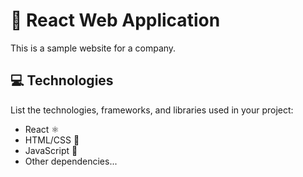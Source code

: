 # 🚀 React Web Application

This is a sample website for a company.


## 💻 Technologies

List the technologies, frameworks, and libraries used in your project:

- React ⚛️
- HTML/CSS 🎨
- JavaScript 📜
- Other dependencies...
